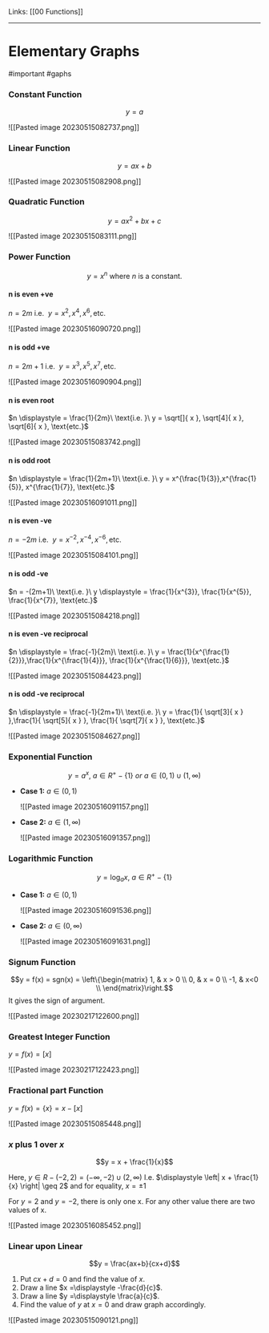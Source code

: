 Links: [[00 Functions]]
___
# Elementary Graphs
#important #gaphs

### Constant Function
$$y = a$$

![[Pasted image 20230515082737.png]]

### Linear Function
$$y = ax + b$$

![[Pasted image 20230515082908.png]]

### Quadratic Function
$$y = ax^{2} + bx + c$$

![[Pasted image 20230515083111.png]]

###  Power Function
$$y = x^{n}\ \text{where}\ n\ \text{is a constant.}$$

#### n is even +ve
$n = 2m\ \text{i.e. }\ y = x^{2},x^{4}, x^{6}, \text{etc.}$

![[Pasted image 20230516090720.png]]


#### n is odd +ve
$n = 2m+1\ \text{i.e. }\ y = x^{3},x^{5}, x^{7}, \text{etc.}$

![[Pasted image 20230516090904.png]]

#### n is even root
$n \displaystyle = \frac{1}{2m}\ \text{i.e. }\ y = \sqrt[]{ x }, \sqrt[4]{ x }, \sqrt[6]{ x }, \text{etc.}$

![[Pasted image 20230515083742.png]]

#### n is odd root
$n \displaystyle = \frac{1}{2m+1}\ \text{i.e. }\ y = x^{\frac{1}{3}},x^{\frac{1}{5}}, x^{\frac{1}{7}}, \text{etc.}$

![[Pasted image 20230516091011.png]]

#### n is even -ve
$n = -2m\ \text{i.e. }\ y = x^{-2},x^{-4}, x^{-6}, \text{etc.}$

![[Pasted image 20230515084101.png]]

#### n is odd -ve
$n = -(2m+1)\ \text{i.e. }\ y \displaystyle = \frac{1}{x^{3}}, \frac{1}{x^{5}}, \frac{1}{x^{7}}, \text{etc.}$

![[Pasted image 20230515084218.png]]

#### n is even -ve reciprocal
$n \displaystyle = \frac{-1}{2m}\ \text{i.e. }\ y = \frac{1}{x^{\frac{1}{2}}},\frac{1}{x^{\frac{1}{4}}}, \frac{1}{x^{\frac{1}{6}}}, \text{etc.}$

![[Pasted image 20230515084423.png]]

#### n is odd -ve reciprocal
$n \displaystyle = \frac{-1}{2m+1}\ \text{i.e. }\ y = \frac{1}{ \sqrt[3]{ x } },\frac{1}{ \sqrt[5]{ x } }, \frac{1}{ \sqrt[7]{ x } }, \text{etc.}$

![[Pasted image 20230515084627.png]]

### Exponential Function
$$y = a^{x},\ a \in R^{+} - \{1\}\ or\ a \in (0,1) \cup (1,\infty) $$

- **Case 1:** $a \in (0,1)$
  
	![[Pasted image 20230516091157.png]]

- **Case 2:** $a \in (1,\infty)$

	![[Pasted image 20230516091357.png]]

### Logarithmic Function
$$y = \log_{a}x ,\ a \in R^{+}- \{1\}$$

- **Case 1:** $a \in (0,1)$

	![[Pasted image 20230516091536.png]]

- **Case 2:** $a \in (0,\infty)$

	![[Pasted image 20230516091631.png]]

### Signum Function
$$y = f(x) = sgn(x) = \left\{\begin{matrix} 1, & x > 0 \\ 0, & x = 0 \\ -1, & x<0 \\ \end{matrix}\right.$$
It gives the sign of argument. 

![[Pasted image 20230217122600.png]]

### Greatest Integer Function
$y = f(x) = [x]$

![[Pasted image 20230217122423.png]]


### Fractional part Function
$y = f(x) = \{x\} = x - [x]$

![[Pasted image 20230515085448.png]]

### $x$ plus 1 over $x$
$$y = x + \frac{1}{x}$$

Here, $y \in R - (-2,2) = (-\infty, -2) \cup (2, \infty)$
I.e. $\displaystyle \left| x + \frac{1}{x} \right| \geq 2$ and for equality, $x = \pm 1$

For $y=2$ and $y=-2$, there is only one x. For any other value there are two values of x.

![[Pasted image 20230516085452.png]]

### Linear upon Linear
$$y = \frac{ax+b}{cx+d}$$

1. Put $cx+d=0$ and find the value of $x$.
2. Draw a line $x =\displaystyle -\frac{d}{c}$.
2. Draw a line $y =\displaystyle \frac{a}{c}$.
3. Find the value of $y$ at $x=0$ and draw graph accordingly. 


![[Pasted image 20230515090121.png]]


